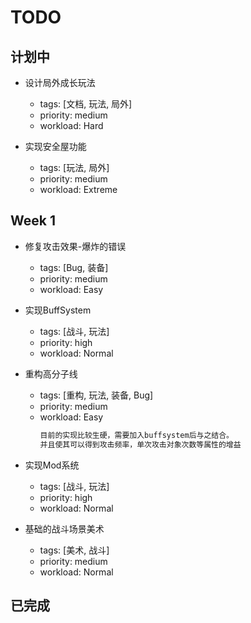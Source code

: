 # TODO

## 计划中

- 设计局外成长玩法
  - tags: [文档, 玩法, 局外]
  - priority: medium
  - workload: Hard

- 实现安全屋功能
  - tags: [玩法, 局外]
  - priority: medium
  - workload: Extreme

## Week 1

- 修复攻击效果-爆炸的错误
  - tags: [Bug, 装备]
  - priority: medium
  - workload: Easy

- 实现BuffSystem
  - tags: [战斗, 玩法]
  - priority: high
  - workload: Normal

- 重构高分子线
  - tags: [重构, 玩法, 装备, Bug]
  - priority: medium
  - workload: Easy
    ```md
    目前的实现比较生硬，需要加入buffsystem后与之结合。
    并且使其可以得到攻击频率，单次攻击对象次数等属性的增益
    ```

- 实现Mod系统
  - tags: [战斗, 玩法]
  - priority: high
  - workload: Normal

- 基础的战斗场景美术
  - tags: [美术, 战斗]
  - priority: medium
  - workload: Normal

## 已完成

